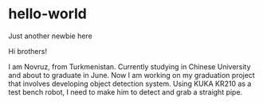 # hello-world
Just another newbie here

Hi brothers!

I am Novruz, from Turkmenistan. 
Currently studying in Chinese University and about to graduate in June.
Now I am working on my graduation project that involves developing object detection system.
Using KUKA KR210 as a test bench robot, I need to make him to detect and grab a straight pipe.

